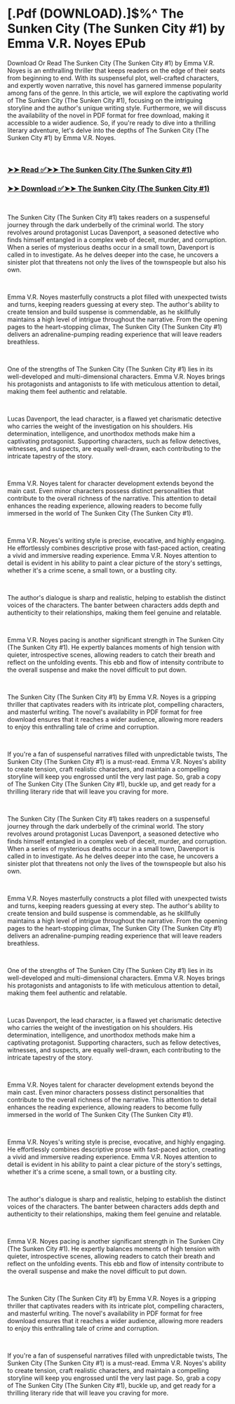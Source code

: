 # [.Pdf (DOWNLOAD).]$%^ The Sunken City (The Sunken City #1) by Emma V.R. Noyes EPub

<p>Download Or Read The Sunken City (The Sunken City #1) by Emma V.R. Noyes is an enthralling thriller that keeps readers on the edge of their seats from beginning to end. With its suspenseful plot, well-crafted characters, and expertly woven narrative, this novel has garnered immense popularity among fans of the genre. In this article, we will explore the captivating world of The Sunken City (The Sunken City #1), focusing on the intriguing storyline and the author's unique writing style. Furthermore, we will discuss the availability of the novel in PDF format for free download, making it accessible to a wider audience. So, if you're ready to dive into a thrilling literary adventure, let's delve into the depths of The Sunken City (The Sunken City #1) by Emma V.R. Noyes.</p>
<p>&nbsp;</p>

### [➤➤ Read ✅➤➤ The Sunken City (The Sunken City #1)](https://thehelpfulbooks.blogspot.com/id/59841008)

### [➤➤ Download ✅➤➤ The Sunken City (The Sunken City #1)](https://thehelpfulbooks.blogspot.com/id/59841008)

<p>&nbsp;</p>
<p>The Sunken City (The Sunken City #1) takes readers on a suspenseful journey through the dark underbelly of the criminal world. The story revolves around protagonist Lucas Davenport, a seasoned detective who finds himself entangled in a complex web of deceit, murder, and corruption. When a series of mysterious deaths occur in a small town, Davenport is called in to investigate. As he delves deeper into the case, he uncovers a sinister plot that threatens not only the lives of the townspeople but also his own.</p>
<p>&nbsp;</p>
<p>Emma V.R. Noyes masterfully constructs a plot filled with unexpected twists and turns, keeping readers guessing at every step. The author's ability to create tension and build suspense is commendable, as he skillfully maintains a high level of intrigue throughout the narrative. From the opening pages to the heart-stopping climax, The Sunken City (The Sunken City #1) delivers an adrenaline-pumping reading experience that will leave readers breathless.</p>
<p>&nbsp;</p>
<p>One of the strengths of The Sunken City (The Sunken City #1) lies in its well-developed and multi-dimensional characters. Emma V.R. Noyes brings his protagonists and antagonists to life with meticulous attention to detail, making them feel authentic and relatable.</p>
<p>&nbsp;</p>
<p>Lucas Davenport, the lead character, is a flawed yet charismatic detective who carries the weight of the investigation on his shoulders. His determination, intelligence, and unorthodox methods make him a captivating protagonist. Supporting characters, such as fellow detectives, witnesses, and suspects, are equally well-drawn, each contributing to the intricate tapestry of the story.</p>
<p>&nbsp;</p>
<p>Emma V.R. Noyes talent for character development extends beyond the main cast. Even minor characters possess distinct personalities that contribute to the overall richness of the narrative. This attention to detail enhances the reading experience, allowing readers to become fully immersed in the world of The Sunken City (The Sunken City #1).</p>
<p>&nbsp;</p>
<p>Emma V.R. Noyes's writing style is precise, evocative, and highly engaging. He effortlessly combines descriptive prose with fast-paced action, creating a vivid and immersive reading experience. Emma V.R. Noyes attention to detail is evident in his ability to paint a clear picture of the story's settings, whether it's a crime scene, a small town, or a bustling city.</p>
<p>&nbsp;</p>
<p>The author's dialogue is sharp and realistic, helping to establish the distinct voices of the characters. The banter between characters adds depth and authenticity to their relationships, making them feel genuine and relatable.</p>
<p>&nbsp;</p>
<p>Emma V.R. Noyes pacing is another significant strength in The Sunken City (The Sunken City #1). He expertly balances moments of high tension with quieter, introspective scenes, allowing readers to catch their breath and reflect on the unfolding events. This ebb and flow of intensity contribute to the overall suspense and make the novel difficult to put down.</p>
<p>&nbsp;</p>
<p>The Sunken City (The Sunken City #1) by Emma V.R. Noyes is a gripping thriller that captivates readers with its intricate plot, compelling characters, and masterful writing. The novel's availability in PDF format for free download ensures that it reaches a wider audience, allowing more readers to enjoy this enthralling tale of crime and corruption.</p>
<p>&nbsp;</p>
<p>If you're a fan of suspenseful narratives filled with unpredictable twists, The Sunken City (The Sunken City #1) is a must-read. Emma V.R. Noyes's ability to create tension, craft realistic characters, and maintain a compelling storyline will keep you engrossed until the very last page. So, grab a copy of The Sunken City (The Sunken City #1), buckle up, and get ready for a thrilling literary ride that will leave you craving for more.</p>
<p>&nbsp;</p>
<p>The Sunken City (The Sunken City #1) takes readers on a suspenseful journey through the dark underbelly of the criminal world. The story revolves around protagonist Lucas Davenport, a seasoned detective who finds himself entangled in a complex web of deceit, murder, and corruption. When a series of mysterious deaths occur in a small town, Davenport is called in to investigate. As he delves deeper into the case, he uncovers a sinister plot that threatens not only the lives of the townspeople but also his own.</p>
<p>&nbsp;</p>
<p>Emma V.R. Noyes masterfully constructs a plot filled with unexpected twists and turns, keeping readers guessing at every step. The author's ability to create tension and build suspense is commendable, as he skillfully maintains a high level of intrigue throughout the narrative. From the opening pages to the heart-stopping climax, The Sunken City (The Sunken City #1) delivers an adrenaline-pumping reading experience that will leave readers breathless.</p>
<p>&nbsp;</p>
<p>One of the strengths of The Sunken City (The Sunken City #1) lies in its well-developed and multi-dimensional characters. Emma V.R. Noyes brings his protagonists and antagonists to life with meticulous attention to detail, making them feel authentic and relatable.</p>
<p>&nbsp;</p>
<p>Lucas Davenport, the lead character, is a flawed yet charismatic detective who carries the weight of the investigation on his shoulders. His determination, intelligence, and unorthodox methods make him a captivating protagonist. Supporting characters, such as fellow detectives, witnesses, and suspects, are equally well-drawn, each contributing to the intricate tapestry of the story.</p>
<p>&nbsp;</p>
<p>Emma V.R. Noyes talent for character development extends beyond the main cast. Even minor characters possess distinct personalities that contribute to the overall richness of the narrative. This attention to detail enhances the reading experience, allowing readers to become fully immersed in the world of The Sunken City (The Sunken City #1).</p>
<p>&nbsp;</p>
<p>Emma V.R. Noyes's writing style is precise, evocative, and highly engaging. He effortlessly combines descriptive prose with fast-paced action, creating a vivid and immersive reading experience. Emma V.R. Noyes attention to detail is evident in his ability to paint a clear picture of the story's settings, whether it's a crime scene, a small town, or a bustling city.</p>
<p>&nbsp;</p>
<p>The author's dialogue is sharp and realistic, helping to establish the distinct voices of the characters. The banter between characters adds depth and authenticity to their relationships, making them feel genuine and relatable.</p>
<p>&nbsp;</p>
<p>Emma V.R. Noyes pacing is another significant strength in The Sunken City (The Sunken City #1). He expertly balances moments of high tension with quieter, introspective scenes, allowing readers to catch their breath and reflect on the unfolding events. This ebb and flow of intensity contribute to the overall suspense and make the novel difficult to put down.</p>
<p>&nbsp;</p>
<p>The Sunken City (The Sunken City #1) by Emma V.R. Noyes is a gripping thriller that captivates readers with its intricate plot, compelling characters, and masterful writing. The novel's availability in PDF format for free download ensures that it reaches a wider audience, allowing more readers to enjoy this enthralling tale of crime and corruption.</p>
<p>&nbsp;</p>
<p>If you're a fan of suspenseful narratives filled with unpredictable twists, The Sunken City (The Sunken City #1) is a must-read. Emma V.R. Noyes's ability to create tension, craft realistic characters, and maintain a compelling storyline will keep you engrossed until the very last page. So, grab a copy of The Sunken City (The Sunken City #1), buckle up, and get ready for a thrilling literary ride that will leave you craving for more.</p>
<p>&nbsp;</p>
